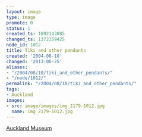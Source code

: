 ```yaml
---
layout: image
type: image
promote: 0
status: 1
created_ts: 1092143085
changed_ts: 1372159425
node_id: 1012
title: Tiki and other pendants
created: '2004-08-10'
changed: '2013-06-25'
aliases:
- "/2004/08/10/tiki_and_other_pendants/"
- "/node/1012/"
permalink: "/2004/08/10/tiki_and_other_pendants/"
tags:
- Auckland
images:
- src: image/images/img_2179-1012.jpg
  name: img_2179-1012.jpg
---
```

[Auckland Museum](http://www.aucklandmuseum.com/)
